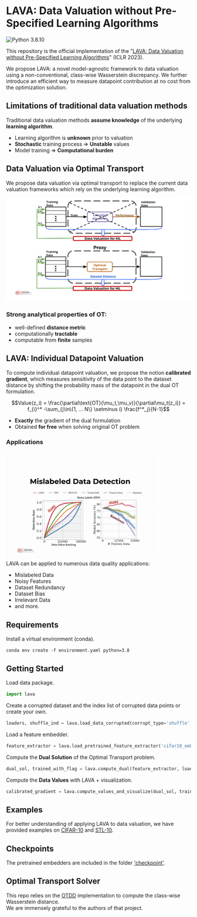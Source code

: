 # LAVA: Data Valuation without Pre-Specified Learning Algorithms
![Python 3.8.10](https://img.shields.io/badge/python-3.8.10-DodgerBlue.svg?style=plastic)

This repository is the official implementation of the "[LAVA: Data Valuation without Pre-Specified Learning Algorithms](https://openreview.net/forum?id=JJuP86nBl4q)" (ICLR 2023). 


We propose LAVA: a novel model-agnostic framework to data valuation using a non-conventional, class-wise Wasserstein discrepancy. We further introduce an efficient way to measure datapoint contribution at no cost from the optimization solution.

## Limitations of traditional data valuation methods

Traditional data valuation methods **assume knowledge** of the underlying **learning algorithm**.

+ Learning algorithm is **unknown** prior to valuation
+ **Stochastic** training process => **Unstable** values
+ Model training => **Computational burden**

## Data Valuation via Optimal Transport

We propose data valuation via optimal transport to replace the current data valuation frameworks which rely on the underlying learning algorithm.

![LAVA_OT_Valuation](lava_ot_valuation.png)

### Strong analytical properties of OT:

+ well-defined **distance metric**
+ computationally **tractable**
+ computable from **finite** samples

## LAVA: Individual Datapoint Valuation

To compute individual datapoint valuation, we propose the notion **calibrated gradient**, which measures sensitivity of the data point to the dataset distance by shifting the probability mass of the datapoint in the dual OT formulation.




$$Value(z_i) = \frac{\partial\text{OT}(\mu_t,\mu_v)}{\partial\mu_t(z_i)} = f_{i}^* -\sum_{j\in\{1, ... N\} \setminus i} \frac{f^*_j}{N-1}$$


+ **Exactly** the gradient of the dual formulation
+ Obtained **for free** when solving original OT problem

### Applications

<div align=center>
<img align="right" width="400px" style="margin-right: 100px; margin-top: 0px" src="lava_res.gif">
</div>

LAVA can be applied to numerous data quality applications:


+ Mislabeled Data
+ Noisy Features
+ Dataset Redundancy
+ Dataset Bias
+ Irrelevant Data
+ and more.




## Requirements

Install a virtual environment (conda).

```
conda env create -f environment.yaml python=3.8
```

## Getting Started

Load data package.

```python
import lava
```

Create a corrupted dataset and the index list of corrupted data points or create your own.

```python
loaders, shuffle_ind = lava.load_data_corrupted(corrupt_type='shuffle', dataname='CIFAR10', resize=resize, training_size=training_size, test_size=valid_size, currupt_por=portion)
```
                                        
Load a feature embedder.

```python
feature_extractor = lava.load_pretrained_feature_extractor('cifar10_embedder_preact_resnet18.pth', device)
```


Compute the **Dual Solution** of the Optimal Transport problem.

```python
dual_sol, trained_with_flag = lava.compute_dual(feature_extractor, loaders['train'], loaders['test'], training_size, shuffle_ind, resize=resize)
```

Compute the **Data Values** with LAVA + visualization.

```python
calibrated_gradient = lava.compute_values_and_visualize(dual_sol, trained_with_flag, training_size, portion)
```
                        
## Examples

For better understanding of applying LAVA to data valuation, we have provided examples on [CIFAR-10](example-cifar10.ipynb) and [STL-10](example-stl10.ipynb).

## Checkpoints

The pretrained embedders are included in the folder ['checkpoint'](checkpoint).


## Optimal Transport Solver
 
This repo relies on the [OTDD](https://github.com/microsoft/otdd) implementation to compute the class-wise Wasserstein distance. </br>
We are immensely grateful to the authors of that project.

